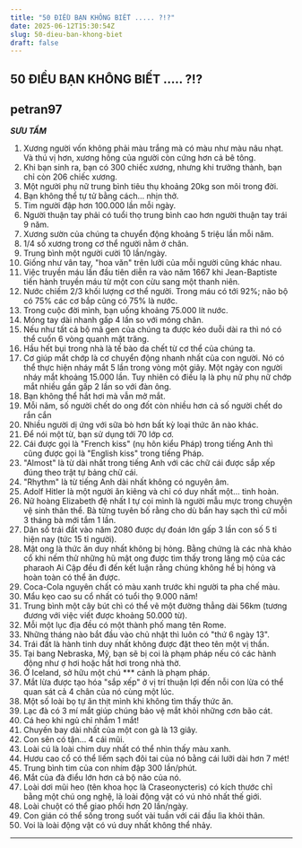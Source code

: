 ```yaml
---
title: "50 ĐIỀU BẠN KHÔNG BIẾT ..... ?!?"
date: 2025-06-12T15:30:54Z
slug: 50-dieu-ban-khong-biet
draft: false
---
```


## 50 ĐIỀU BẠN KHÔNG BIẾT ..... ?!?

## petran97

***SƯU TẦM***
 
1. Xương người vốn không phải màu trắng mà có màu như màu nâu nhạt. Và thú vị hơn, xương hông của người còn cứng hơn cả bê tông.
2. Khi bạn sinh ra, bạn có 300 chiếc xương, nhưng khi trưởng thành, bạn chỉ còn 206 chiếc xương.
3. Một người phụ nữ trung bình tiêu thụ khoảng 20kg son môi trong đời.
4. Bạn không thể tự tử bằng cách… nhịn thở.
5. Tim người đập hơn 100.000 lần mỗi ngày.
6. Người thuận tay phải có tuổi thọ trung bình cao hơn người thuận tay trái 9 năm.
7. Xương sườn của chúng ta chuyển động khoảng 5 triệu lần mỗi năm.
8. 1/4 số xương trong cơ thể người nằm ở chân.
9. Trung bình một người cười 10 lần/ngày.
10. Giống như vân tay, "hoa văn" trên lưỡi của mỗi người cũng khác nhau.
11. Việc truyền máu lần đầu tiên diễn ra vào năm 1667 khi Jean-Baptiste tiến hành truyền máu từ một con cừu sang một thanh niên.
12. Nước chiếm 2/3 khối lượng cơ thể người. Trong máu có tới 92%; não bộ có 75% các cơ bắp cũng có 75% là nước.
13. Trong cuộc đời mình, bạn uống khoảng 75.000 lít nước.
14. Móng tay dài nhanh gấp 4 lần so với móng chân.
15. Nếu như tất cả bộ mã gen của chúng ta được kéo duỗi dài ra thì nó có thể cuốn 6 vòng quanh mặt trăng.
16. Hầu hết bụi trong nhà là tế bào da chết từ cơ thể của chúng ta.
17. Cơ giúp mắt chớp là cơ chuyển động nhanh nhất của con người. Nó có thể thực hiện nháy mắt 5 lần trong vòng một giây. Một ngày con người nháy mắt khoảng 15.000 lần. Tuy nhiên có điều lạ là phụ nữ phụ nữ chớp mắt nhiều gần gấp 2 lần so với đàn ông.
18. Bạn không thể hắt hơi mà vẫn mở mắt.
19. Mỗi năm, số người chết do ong đốt còn nhiều hơn cả số người chết do rắn cắn
20. Nhiều người dị ứng với sữa bò hơn bất kỳ loại thức ăn nào khác.
21. Để nói một từ, bạn sử dụng tới 70 lớp cơ.
22. Cái được gọi là "French kiss" (nụ hôn kiểu Pháp) trong tiếng Anh thì cũng được gọi là "English kiss" trong tiếng Pháp.
23. "Almost" là từ dài nhất trong tiếng Anh với các chữ cái được sắp xếp đúng theo trật tự bảng chữ cái.
24. "Rhythm" là từ tiếng Anh dài nhất không có nguyên âm.
25. Adolf Hitler là một người ăn kiêng và chỉ có duy nhất một… tinh hoàn.
26. Nữ hoàng Elizabeth đệ nhất I tự coi mình là người mẫu mực trong chuyện vệ sinh thân thể. Bà từng tuyên bố rằng cho dù bẩn hay sạch thì cứ mỗi 3 tháng bà mới tắm 1 lần.
27. Dân số trái đất vào năm 2080 được dự đoán lớn gấp 3 lần con số 5 tỉ hiện nay (tức 15 tỉ người).
28. Mật ong là thức ăn duy nhất không bị hỏng. Bằng chứng là các nhà khảo cổ khi nếm thử những hũ mật ong được tìm thấy trong lăng mộ của các pharaoh Ai Cập đều đi đến kết luận rằng chúng không hề bị hỏng và hoàn toàn có thể ăn được.
29. Coca-Cola nguyên chất có màu xanh trước khi người ta pha chế màu.
30. Mẩu kẹo cao su cổ nhất có tuổi thọ 9.000 năm!
31. Trung bình một cây bút chì có thể vẽ một đường thẳng dài 56km (tương đương với việc viết được khoảng 50.000 từ).
32. Mỗi một lục địa đều có một thành phố mang tên Rome.
33. Những tháng nào bắt đầu vào chủ nhật thì luôn có "thứ 6 ngày 13".
34. Trái đất là hành tinh duy nhất không được đặt theo tên một vị thần.
35. Tại bang Nebraska, Mỹ, bạn sẽ bị coi là phạm pháp nếu có các hành động như ợ hơi hoặc hắt hơi trong nhà thờ.
36. Ở Iceland, sở hữu một chú *** cảnh là phạm pháp.
37. Mắt lừa được tạo hóa "sắp xếp" ở vị trí thuận lợi đến nỗi con lừa có thể quan sát cả 4 chân của nó cùng một lúc.
38. Một số loài bọ tự ăn thịt mình khi không tìm thấy thức ăn.
39. Lạc đà có 3 mí mắt giúp chúng bảo vệ mắt khỏi những cơn bão cát.
40. Cá heo khi ngủ chỉ nhắm 1 mắt!
41. Chuyến bay dài nhất của một con gà là 13 giây.
42. Con sên có tận… 4 cái mũi.
43. Loài cú là loài chim duy nhất có thể nhìn thấy màu xanh.
44. Hươu cao cổ có thể liếm sạch đôi tai của nó bằng cái lưỡi dài hơn 7 mét!
45. Trung bình tim của con nhím đập 300 lần/phút.
46. Mắt của đà điểu lớn hơn cả bộ não của nó.
47. Loài dơi mũi heo (tên khoa học là Craseonycteris) có kích thước chỉ bằng một chú ong nghệ, là loài động vật có vú nhỏ nhất thế giới.
48. Loài chuột có thể giao phối hơn 20 lần/ngày.
49. Con gián có thể sống trong suốt vài tuần với cái đầu lìa khỏi thân.
50. Voi là loài động vật có vú duy nhất không thể nhảy.
* * *